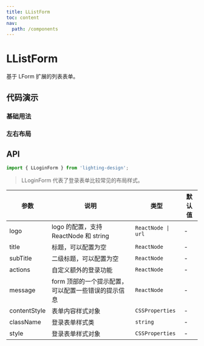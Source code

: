 ```yaml
---
title: LListForm
toc: content
nav:
  path: /components
---
```


# LListForm

基于 LForm 扩展的列表表单。

## 代码演示

### 基础用法

<!-- <code src='./demos/Demo1.tsx'  background="#f5f5f5"></code> -->

### 左右布局

<!-- <code src='./demos/Demo2.tsx' ></code> -->

## API

```ts
import { LLoginForm } from 'lighting-design';
```

> LLoginForm 代表了登录表单比较常见的布局样式。

| 参数         | 说明                                                | 类型               | 默认值 |
| ------------ | --------------------------------------------------- | ------------------ | ------ |
| logo         | logo 的配置，支持 ReactNode 和 string               | `ReactNode \| url` | -      |
| title        | 标题，可以配置为空                                  | `ReactNode`        | -      |
| subTitle     | 二级标题，可以配置为空                              | `ReactNode`        | -      |
| actions      | 自定义额外的登录功能                                | `ReactNode`        | -      |
| message      | form 顶部的一个提示配置，可以配置一些错误的提示信息 | `ReactNode`        | -      |
| contentStyle | 表单内容样式对象                                    | `CSSProperties `   | -      |
| className    | 登录表单样式类                                      | `string `          | -      |
| style        | 登录表单样式对象                                    | `CSSProperties`    | -      |
